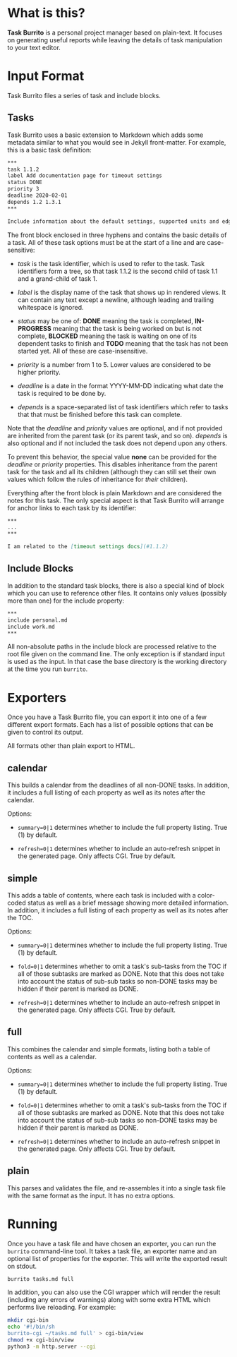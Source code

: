 # What is this?

**Task Burrito** is a personal project manager based on plain-text. It focuses
on generating useful reports while leaving the details of task manipulation to
your text editor.

# Input Format

Task Burrito files a series of task and include blocks.

## Tasks

Task Burrito uses a basic extension to Markdown which adds some metadata similar
to what you would see in Jekyll front-matter. For example, this is a basic task
definition:

```markdown
***
task 1.1.2
label Add documentation page for timeout settings
status DONE
priority 3
deadline 2020-02-01
depends 1.2 1.3.1
***

Include information about the default settings, supported units and edge cases around disabling timeouts.
```

The front block enclosed in three hyphens and contains the basic details of a
task. All of these task options must be at the start of a line and are 
case-sensitive:

- *task* is the task identifier, which is used to refer to the task. Task
  identifiers form a tree, so that task 1.1.2 is the second child of task 1.1
  and a grand-child of task 1.
  
- *label* is the display name of the task that shows up in rendered views. It
  can contain any text except a newline, although leading and trailing
  whitespace is ignored.
  
- *status* may be one of: **DONE** meaning the task is completed, **IN-PROGRESS**
  meaning that the task is being worked on but is not complete, **BLOCKED** meaning
  the task is waiting on one of its dependent tasks to finish and **TODO** meaning
  that the task has not been started yet. All of these are case-insensitive.
  
- *priority* is a number from 1 to 5. Lower values are considered to be higher
  priority.
  
- *deadline* is a date in the format YYYY-MM-DD indicating what date the task is
  required to be done by.
  
- *depends* is a space-separated list of task identifiers which refer to tasks
  that that must be finished before this task can complete.
  
Note that the *deadline* and *priority* values are optional, and if not provided
are inherited from the parent task (or its parent task, and so on). *depends* is
also optional and if not included the task does not depend upon any others.

To prevent this behavior, the special value **none** can be provided for the 
*deadline* or *priority* properties. This disables inheritance from the parent
task for the task and all its children (although they can still set their own
values which follow the rules of inheritance for *their* children).
  
Everything after the front block is plain Markdown and are considered the notes
for this task. The only special aspect is that Task Burrito will arrange for
anchor links to each task by its identifier:

```markdown
***
...
***

I am related to the [timeout settings docs](#1.1.2)
```

## Include Blocks

In addition to the standard task blocks, there is also a special kind of block
which you can use to reference other files. It contains only values (possibly
more than one) for the include property:

```markdown
***
include personal.md
include work.md
***
```

All non-absolute paths in the include block are processed relative to the root file 
given on the command line. The only exception is if standard input is used as 
the input. In that case the base directory is the working directory at the time 
you run `burrito`.

# Exporters

Once you have a Task Burrito file, you can export it into one of a few different
export formats. Each has a list of possible options that can be given to control
its output.

All formats other than plain export to HTML.

## calendar

This builds a calendar from the deadlines of all non-DONE tasks. In addition, it
includes a full listing of each property as well as its notes after the calendar.

Options:

* `summary=0|1` determines whether to include the full property listing. True (1)
  by default.
  
* `refresh=0|1` determines whether to include an auto-refresh snippet in the 
  generated page. Only affects CGI. True by default.

## simple

This adds a table of contents, where each task is included with a color-coded status
as well as a brief message showing more detailed information. In addition, it 
includes a full listing of each property as well as its notes after the TOC.

Options:

* `summary=0|1` determines whether to include the full property listing. True (1)
  by default.

* `fold=0|1` determines whether to omit a task's sub-tasks from the TOC if all of
  those subtasks are marked as DONE. Note that this does not take into account the
  status of sub-sub tasks so non-DONE tasks may be hidden if their parent is marked
  as DONE.
  
* `refresh=0|1` determines whether to include an auto-refresh snippet in the 
  generated page. Only affects CGI. True by default.

## full

This combines the calendar and simple formats, listing both a table of contents as
well as a calendar.

Options:

* `summary=0|1` determines whether to include the full property listing. True (1)
  by default.

* `fold=0|1` determines whether to omit a task's sub-tasks from the TOC if all of
  those subtasks are marked as DONE. Note that this does not take into account the
  status of sub-sub tasks so non-DONE tasks may be hidden if their parent is marked
  as DONE.
  
* `refresh=0|1` determines whether to include an auto-refresh snippet in the 
  generated page. Only affects CGI. True by default.

## plain

This parses and validates the file, and re-assembles it into a single task file with
the same format as the input. It has no extra options.

# Running

Once you have a task file and have chosen an exporter, you can run the `burrito` 
command-line tool. It takes a task file, an exporter name and an optional list
of properties for the exporter. This will write the exported result on stdout.

```sh
burrito tasks.md full
```

In addition, you can also use the CGI wrapper which will render the result
(including any errors of warnings) along with some extra HTML which performs
live reloading. For example:

```sh
mkdir cgi-bin
echo '#!/bin/sh
burrito-cgi ~/tasks.md full' > cgi-bin/view
chmod +x cgi-bin/view
python3 -m http.server --cgi
```
